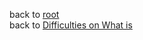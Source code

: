 back to [root](https://github.com/makikuri/nousmonkey/blob/Ancient-Philosophy/root.md)<br>
back to [Difficulties on What is](https://github.com/makikuri/nousmonkey/blob/Ancient-Philosophy/Difficulties_on_what_is.monist%26dualist.md)


